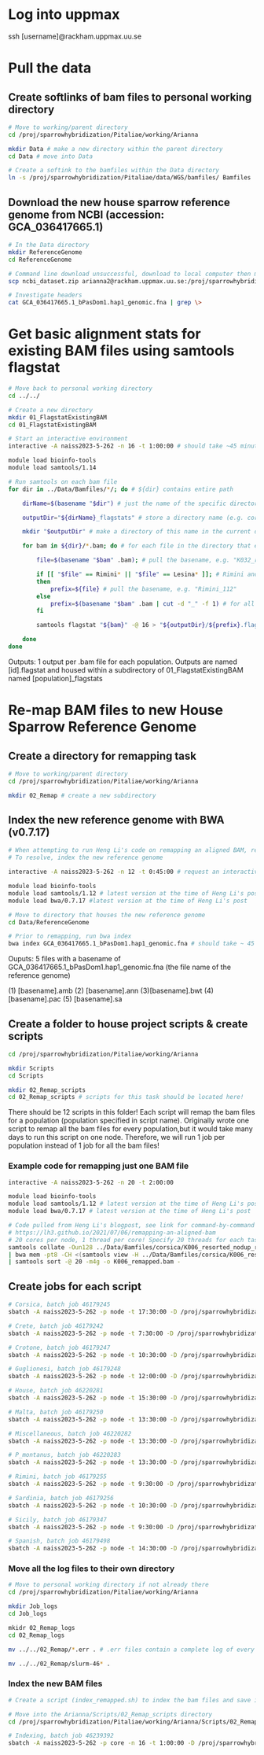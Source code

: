 # Log into uppmax
ssh [username]@rackham.uppmax.uu.se

# Pull the data

## Create softlinks of bam files to personal working directory
```bash
# Move to working/parent directory
cd /proj/sparrowhybridization/Pitaliae/working/Arianna

mkdir Data # make a new directory within the parent directory
cd Data # move into Data

# Create a softink to the bamfiles within the Data directory
ln -s /proj/sparrowhybridization/Pitaliae/data/WGS/bamfiles/ Bamfiles
```

## Download the new house sparrow reference genome from NCBI (accession: GCA_036417665.1)
```bash
# In the Data directory
mkdir ReferenceGenome
cd ReferenceGenome

# Command line download unsuccessful, download to local computer then move to uppmax server: https://www.ncbi.nlm.nih.gov/datasets/genome/GCA_036417665.1/
scp ncbi_dataset.zip arianna2@rackham.uppmax.uu.se:/proj/sparrowhybridization/Pitaliae/working/Arianna/Data/ReferenceGenome

# Investigate headers
cat GCA_036417665.1_bPasDom1.hap1_genomic.fna | grep \>
```

# Get basic alignment stats for existing BAM files using samtools flagstat
```bash
# Move back to personal working directory
cd ../../

# Create a new directory
mkdir 01_FlagstatExistingBAM
cd 01_FlagstatExistingBAM

# Start an interactive environment
interactive -A naiss2023-5-262 -n 16 -t 1:00:00 # should take ~45 minutes

module load bioinfo-tools
module load samtools/1.14

# Run samtools on each bam file
for dir in ../Data/Bamfiles/*/; do # ${dir} contains entire path

    dirName=$(basename "$dir") # just the name of the specific directory is stored (e.g corsica)

    outputDir="${dirName}_flagstats" # store a directory name (e.g. corsica_flagstats)

    mkdir "$outputDir" # make a directory of this name in the current directory, 01_FlagstatsExistingBAM

    for bam in ${dir}/*.bam; do # for each file in the directory that ends in .bam

        file=$(basename "$bam" .bam); # pull the basename, e.g. "K032_resorted_nodup_realigned"

        if [[ "$file" == Rimini* || "$file" == Lesina* ]]; # Rimini and Lesina populations follow a different format
        then
            prefix=${file} # pull the basename, e.g. "Rimini_112"
        else
            prefix=$(basename "$bam" .bam | cut -d "_" -f 1) # for all other populations, pull the basename "K032_resorted_nodup_realigned" then just "K032"
        fi

        samtools flagstat "${bam}" -@ 16 > "${outputDir}/${prefix}.flagstat" # run w/16 threads on each .bam file, save (e.g. "K032.flagstat") to corresponding directory

    done
done
```

Outputs: 1 output per .bam file for each population. Outputs are named [id].flagstat and housed within a subdirectory of 01_FlagstatExistingBAM named [population]_flagstats

# Re-map BAM files to new House Sparrow Reference Genome

## Create a directory for remapping task
```bash
# Move to working/parent directory
cd /proj/sparrowhybridization/Pitaliae/working/Arianna

mkdir 02_Remap # create a new subdirectory
```

## Index the new reference genome with BWA (v0.7.17)
```bash
# When attempting to run Heng Li's code on remapping an aligned BAM, received this error: [E::bwa_idx_load_from_disk] fail to locate the index files
# To resolve, index the new reference genome

interactive -A naiss2023-5-262 -n 12 -t 0:45:00 # request an interactive environment

module load bioinfo-tools
module load samtools/1.12 # latest version at the time of Heng Li's post
module load bwa/0.7.17 #latest version at the time of Heng Li's post

# Move to directory that houses the new reference genome
cd Data/ReferenceGenome

# Prior to remapping, run bwa index
bwa index GCA_036417665.1_bPasDom1.hap1_genomic.fna # should take ~ 45 minutes
```

Ouputs: 5 files with a basename of GCA_036417665.1_bPasDom1.hap1_genomic.fna (the file name of the reference genome)

(1) [basename].amb (2) [basename].ann (3)[basename].bwt (4) [basename].pac (5) [basename].sa

## Create a folder to house project scripts & create scripts
```bash
cd /proj/sparrowhybridization/Pitaliae/working/Arianna

mkdir Scripts
cd Scripts

mkdir 02_Remap_scripts
cd 02_Remap_scripts # scripts for this task should be located here!
```

There should be 12 scripts in this folder! Each script will remap the bam files for a population (population specified in script name). Originally wrote one script to remap all the bam files for every population,but it would take many days to run this script on one node. Therefore, we will run 1 job per population instead of 1 job for all the bam files!

### Example code for remapping just one BAM file
```bash
interactive -A naiss2023-5-262 -n 20 -t 2:00:00

module load bioinfo-tools
module load samtools/1.12 # latest version at the time of Heng Li's post
module load bwa/0.7.17 # latest version at the time of Heng Li's post

# Code pulled from Heng Li's blogpost, see link for command-by-command description
# https://lh3.github.io/2021/07/06/remapping-an-aligned-bam
# 20 cores per node, 1 thread per core! Specify 20 threads for each task
samtools collate -Oun128 ../Data/Bamfiles/corsica/K006_resorted_nodup_realigned.bam -@ 20 | samtools fastq -OT RG,BC -@ 20 - \
| bwa mem -pt8 -CH <(samtools view -H ../Data/Bamfiles/corsica/K006_resorted_nodup_realigned.bam|grep ^@RG) ../Data/ReferenceGenome/GCA_036417665.1_bPasDom1.hap1_genomic.fna -t 20 - \
| samtools sort -@ 20 -m4g -o K006_remapped.bam -
```

## Create jobs for each script
```bash
# Corsica, batch job 46179245
sbatch -A naiss2023-5-262 -p node -t 17:30:00 -D /proj/sparrowhybridization/Pitaliae/working/Arianna/02_Remap -e remapping_corsica.err -J remap_existingBAM_corsica --mail-user=ar4666al-s@student.lu.se --mail-type=ALL remap_corsica.sh

# Crete, batch job 46179242
sbatch -A naiss2023-5-262 -p node -t 7:30:00 -D /proj/sparrowhybridization/Pitaliae/working/Arianna/02_Remap -e remapping_crete.err -J remap_existingBAM_crete --mail-user=ar4666al-s@student.lu.se --mail-type=ALL remap_crete.sh

# Crotone, batch job 46179247
sbatch -A naiss2023-5-262 -p node -t 10:30:00 -D /proj/sparrowhybridization/Pitaliae/working/Arianna/02_Remap -e remapping_crotone.err -J remap_existingBAM_crotone --mail-user=ar4666al-s@student.lu.se --mail-type=ALL remap_crotone.sh

# Guglionesi, batch job 46179248
sbatch -A naiss2023-5-262 -p node -t 12:00:00 -D /proj/sparrowhybridization/Pitaliae/working/Arianna/02_Remap -e remapping_guglionesi.err -J remap_existingBAM_guglionesi --mail-user=ar4666al-s@student.lu.se --mail-type=ALL remap_guglionesi.sh

# House, batch job 46220281
sbatch -A naiss2023-5-262 -p node -t 15:30:00 -D /proj/sparrowhybridization/Pitaliae/working/Arianna/02_Remap -e remapping_house.err -J remap_existingBAM_house --mail-user=ar4666al-s@student.lu.se --mail-type=ALL remap_house.sh

# Malta, batch job 46179250
sbatch -A naiss2023-5-262 -p node -t 13:30:00 -D /proj/sparrowhybridization/Pitaliae/working/Arianna/02_Remap -e remapping_malta.err -J remap_existingBAM_malta --mail-user=ar4666al-s@student.lu.se --mail-type=ALL remap_malta.sh

# Miscellaneous, batch job 46220282
sbatch -A naiss2023-5-262 -p node -t 13:30:00 -D /proj/sparrowhybridization/Pitaliae/working/Arianna/02_Remap -e remapping_miscellaneous.err -J remap_existingBAM_miscellaneous --mail-user=ar4666al-s@student.lu.se --mail-type=ALL remap_miscellaneous.sh

# P_montanus, batch job 46220283
sbatch -A naiss2023-5-262 -p node -t 13:30:00 -D /proj/sparrowhybridization/Pitaliae/working/Arianna/02_Remap -e remapping_p_montanus.err -J remap_existingBAM_p_montanus --mail-user=ar4666al-s@student.lu.se --mail-type=ALL remap_p_montanus.sh

# Rimini, batch job 46179255
sbatch -A naiss2023-5-262 -p node -t 9:30:00 -D /proj/sparrowhybridization/Pitaliae/working/Arianna/02_Remap -e remapping_rimini.err -J remap_existingBAM_rimini --mail-user=ar4666al-s@student.lu.se --mail-type=ALL remap_rimini.sh

# Sardinia, batch job 46179256
sbatch -A naiss2023-5-262 -p node -t 10:30:00 -D /proj/sparrowhybridization/Pitaliae/working/Arianna/02_Remap -e remapping_sardinia.err -J remap_existingBAM_sardinia --mail-user=ar4666al-s@student.lu.se --mail-type=ALL remap_sardinia.sh

# Sicily, batch job 46179347
sbatch -A naiss2023-5-262 -p node -t 9:30:00 -D /proj/sparrowhybridization/Pitaliae/working/Arianna/02_Remap -e remapping_sicily.err -J remap_existingBAM_sicily --mail-user=ar4666al-s@student.lu.se --mail-type=ALL remap_sicily.sh

# Spanish, batch job 46179498
sbatch -A naiss2023-5-262 -p node -t 14:30:00 -D /proj/sparrowhybridization/Pitaliae/working/Arianna/02_Remap -e remapping_spanish.err -J remap_existingBAM_spanish --mail-user=ar4666al-s@student.lu.se --mail-type=ALL remap_spanish.sh
```

### Move all the log files to their own directory
```bash
# Move to personal working directory if not already there
cd /proj/sparrowhybridization/Pitaliae/working/Arianna

mkdir Job_logs
cd Job_logs

mkidr 02_Remap_logs
cd 02_Remap_logs

mv ../../02_Remap/*.err . # .err files contain a complete log of every message outputted to the terminal while the job was running

mv ../../02_Remap/slurm-46* .
```

### Index the new BAM files
```bash
# Create a script (index_remapped.sh) to index the bam files and save it to Arianna/Scripts/02_Remap_scripts

# Move into the Arianna/Scripts/02_Remap_scripts directory
cd /proj/sparrowhybridization/Pitaliae/working/Arianna/Scripts/02_Remap_scripts

# Indexing, batch job 46239392
sbatch -A naiss2023-5-262 -p core -n 16 -t 1:00:00 -D /proj/sparrowhybridization/Pitaliae/working/Arianna -e ../Job_logs/02_Remap_logs/indexing.err -J indexing_remapped_BAM --mail-user=ar4666al-s@student.lu.se --mail-type=ALL index_remapped.sh
```